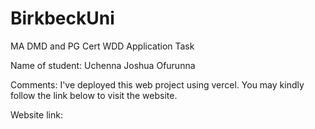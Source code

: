 # BirkbeckUni
MA DMD and PG Cert WDD Application Task

Name of student: 
Uchenna Joshua Ofurunna

Comments:
I've deployed this web project using vercel.
You may kindly follow the link below to visit the website.

Website link: 
